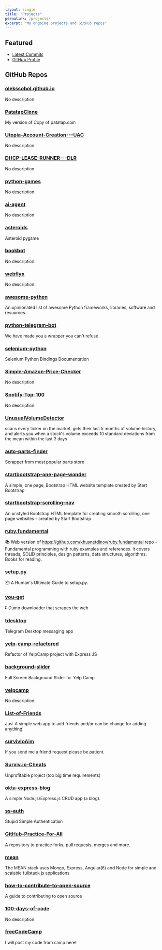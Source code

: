 ```yaml
---
layout: single
title: "Projects"
permalink: /projects/
excerpt: "My ongoing projects and GitHub repos"
---
```


## Featured
- [Latest Commits](/commits/)
- [GitHub Profile](https://github.com/OleksSobol)

## GitHub Repos

### [olekssobol.github.io](https://github.com/OleksSobol/olekssobol.github.io)
No description

### [PatatapClone](https://github.com/OleksSobol/PatatapClone)
My version of Copy of patatap.com

### [Utopia-Account-Creation---UAC](https://github.com/OleksSobol/Utopia-Account-Creation---UAC)
No description

### [DHCP-LEASE-RUNNER---DLR](https://github.com/OleksSobol/DHCP-LEASE-RUNNER---DLR)
No description

### [python-games](https://github.com/OleksSobol/python-games)
No description

### [ai-agent](https://github.com/OleksSobol/ai-agent)
No description

### [asteroids](https://github.com/OleksSobol/asteroids)
Asteroid pygame

### [bookbot](https://github.com/OleksSobol/bookbot)
No description

### [webflyx](https://github.com/OleksSobol/webflyx)
No description

### [awesome-python](https://github.com/OleksSobol/awesome-python)
An opinionated list of awesome Python frameworks, libraries, software and resources.

### [python-telegram-bot](https://github.com/OleksSobol/python-telegram-bot)
We have made you a wrapper you can't refuse

### [selenium-python](https://github.com/OleksSobol/selenium-python)
Selenium Python Bindings Documentation

### [Simple-Amazon-Price-Checker](https://github.com/OleksSobol/Simple-Amazon-Price-Checker)
No description

### [Spotify-Top-100](https://github.com/OleksSobol/Spotify-Top-100)
No description

### [UnusualVolumeDetector](https://github.com/OleksSobol/UnusualVolumeDetector)
scans every ticker on the market, gets their last 5 months of volume history, and alerts you when a stock's volume exceeds 10 standard deviations from the mean within the last 3 days

### [auto-parts-finder](https://github.com/OleksSobol/auto-parts-finder)
Scrapper from most popular parts store

### [startbootstrap-one-page-wonder](https://github.com/OleksSobol/startbootstrap-one-page-wonder)
A simple, one page, Bootstrap HTML website template created by Start Bootstrap

### [startbootstrap-scrolling-nav](https://github.com/OleksSobol/startbootstrap-scrolling-nav)
An unstyled Bootstrap HTML template for creating smooth scrolling, one page websites - created by Start Bootstrap

### [ruby.fundamental](https://github.com/OleksSobol/ruby.fundamental)
 📚 Web version of https://github.com/khusnetdinov/ruby.fundamental repo - Fundamental programming with ruby examples and references. It covers threads, SOLID principles, design patterns, data structures, algorithms. Books for reading.

### [setup.py](https://github.com/OleksSobol/setup.py)
📦 A Human's Ultimate Guide to setup.py.

### [you-get](https://github.com/OleksSobol/you-get)
:arrow_double_down: Dumb downloader that scrapes the web

### [tdesktop](https://github.com/OleksSobol/tdesktop)
Telegram Desktop messaging app

### [yelp-camp-refactored](https://github.com/OleksSobol/yelp-camp-refactored)
Refactor of YelpCamp project with Express JS

### [background-slider](https://github.com/OleksSobol/background-slider)
Full Screen Background Slider for Yelp Camp

### [yelpcamp](https://github.com/OleksSobol/yelpcamp)
No description

### [List-of-Friends](https://github.com/OleksSobol/List-of-Friends)
Just A simple web app to add friends and/or can be change for adding anything!

### [survivIoAim](https://github.com/OleksSobol/survivIoAim)
If you send me a friend request please be patient.

### [Surviv.io-Cheats](https://github.com/OleksSobol/Surviv.io-Cheats)
Unprofitable project (too big time requirements)

### [okta-express-blog](https://github.com/OleksSobol/okta-express-blog)
A simple Node.js/Express.js CRUD app (a blog).

### [ss-auth](https://github.com/OleksSobol/ss-auth)
Stupid Simple Authentication

### [GitHub-Practice-For-All](https://github.com/OleksSobol/GitHub-Practice-For-All)
A repository to practice forks, pull requests, merges and more.

### [mean](https://github.com/OleksSobol/mean)
The MEAN stack uses Mongo, Express, Angular(6) and Node for simple and scalable fullstack js applications

### [how-to-contribute-to-open-source](https://github.com/OleksSobol/how-to-contribute-to-open-source)
A guide to contributing to open source

### [100-days-of-code](https://github.com/OleksSobol/100-days-of-code)
No description

### [freeCodeCamp](https://github.com/OleksSobol/freeCodeCamp)
I will post my code from camp here!

